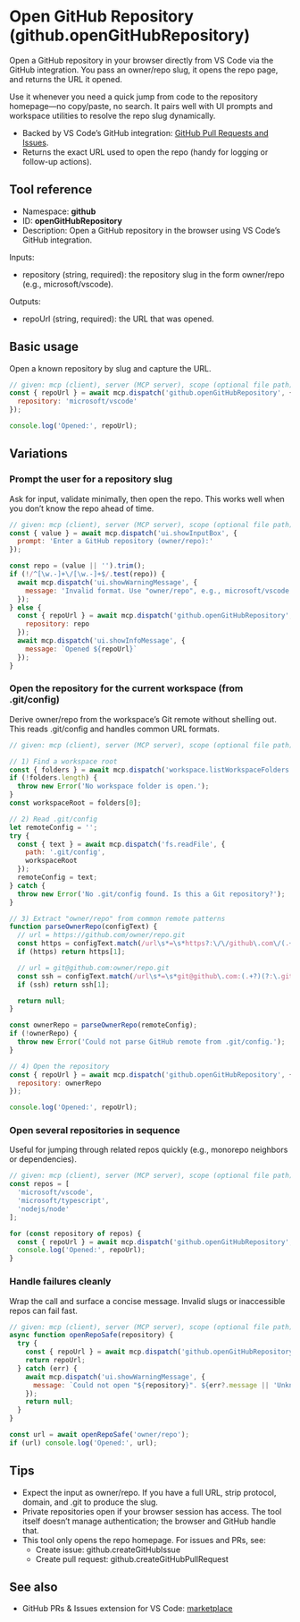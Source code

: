 # Open GitHub Repository (github.openGitHubRepository)

Open a GitHub repository in your browser directly from VS Code via the GitHub integration. You pass an owner/repo slug, it opens the repo page, and returns the URL it opened.

Use it whenever you need a quick jump from code to the repository homepage—no copy/paste, no search. It pairs well with UI prompts and workspace utilities to resolve the repo slug dynamically.

- Backed by VS Code’s GitHub integration: [GitHub Pull Requests and Issues](https://marketplace.visualstudio.com/items?itemName=GitHub.vscode-pull-request-github).
- Returns the exact URL used to open the repo (handy for logging or follow-up actions).

## Tool reference

- Namespace: **github**
- ID: **openGitHubRepository**
- Description: Open a GitHub repository in the browser using VS Code’s GitHub integration.

Inputs:
- repository (string, required): the repository slug in the form owner/repo (e.g., microsoft/vscode).

Outputs:
- repoUrl (string, required): the URL that was opened.

## Basic usage

Open a known repository by slug and capture the URL.

```javascript
// given: mcp (client), server (MCP server), scope (optional file path)
const { repoUrl } = await mcp.dispatch('github.openGitHubRepository', {
  repository: 'microsoft/vscode'
});

console.log('Opened:', repoUrl);
```

## Variations

### Prompt the user for a repository slug

Ask for input, validate minimally, then open the repo. This works well when you don’t know the repo ahead of time.

```javascript
// given: mcp (client), server (MCP server), scope (optional file path)
const { value } = await mcp.dispatch('ui.showInputBox', {
  prompt: 'Enter a GitHub repository (owner/repo):'
});

const repo = (value || '').trim();
if (!/^[\w.-]+\/[\w.-]+$/.test(repo)) {
  await mcp.dispatch('ui.showWarningMessage', {
    message: 'Invalid format. Use "owner/repo", e.g., microsoft/vscode.'
  });
} else {
  const { repoUrl } = await mcp.dispatch('github.openGitHubRepository', {
    repository: repo
  });
  await mcp.dispatch('ui.showInfoMessage', {
    message: `Opened ${repoUrl}`
  });
}
```

### Open the repository for the current workspace (from .git/config)

Derive owner/repo from the workspace’s Git remote without shelling out. This reads .git/config and handles common URL formats.

```javascript
// given: mcp (client), server (MCP server), scope (optional file path)

// 1) Find a workspace root
const { folders } = await mcp.dispatch('workspace.listWorkspaceFolders', {});
if (!folders.length) {
  throw new Error('No workspace folder is open.');
}
const workspaceRoot = folders[0];

// 2) Read .git/config
let remoteConfig = '';
try {
  const { text } = await mcp.dispatch('fs.readFile', {
    path: '.git/config',
    workspaceRoot
  });
  remoteConfig = text;
} catch {
  throw new Error('No .git/config found. Is this a Git repository?');
}

// 3) Extract "owner/repo" from common remote patterns
function parseOwnerRepo(configText) {
  // url = https://github.com/owner/repo.git
  const https = configText.match(/url\s*=\s*https?:\/\/github\.com\/(.+?)(?:\.git)?\s*$/mi);
  if (https) return https[1];

  // url = git@github.com:owner/repo.git
  const ssh = configText.match(/url\s*=\s*git@github\.com:(.+?)(?:\.git)?\s*$/mi);
  if (ssh) return ssh[1];

  return null;
}

const ownerRepo = parseOwnerRepo(remoteConfig);
if (!ownerRepo) {
  throw new Error('Could not parse GitHub remote from .git/config.');
}

// 4) Open the repository
const { repoUrl } = await mcp.dispatch('github.openGitHubRepository', {
  repository: ownerRepo
});

console.log('Opened:', repoUrl);
```

### Open several repositories in sequence

Useful for jumping through related repos quickly (e.g., monorepo neighbors or dependencies).

```javascript
// given: mcp (client), server (MCP server), scope (optional file path)
const repos = [
  'microsoft/vscode',
  'microsoft/typescript',
  'nodejs/node'
];

for (const repository of repos) {
  const { repoUrl } = await mcp.dispatch('github.openGitHubRepository', { repository });
  console.log('Opened:', repoUrl);
}
```

### Handle failures cleanly

Wrap the call and surface a concise message. Invalid slugs or inaccessible repos can fail fast.

```javascript
// given: mcp (client), server (MCP server), scope (optional file path)
async function openRepoSafe(repository) {
  try {
    const { repoUrl } = await mcp.dispatch('github.openGitHubRepository', { repository });
    return repoUrl;
  } catch (err) {
    await mcp.dispatch('ui.showWarningMessage', {
      message: `Could not open "${repository}". ${err?.message || 'Unknown error.'}`
    });
    return null;
  }
}

const url = await openRepoSafe('owner/repo');
if (url) console.log('Opened:', url);
```

## Tips

- Expect the input as owner/repo. If you have a full URL, strip protocol, domain, and .git to produce the slug.
- Private repositories open if your browser session has access. The tool itself doesn’t manage authentication; the browser and GitHub handle that.
- This tool only opens the repo homepage. For issues and PRs, see:
  - Create issue: github.createGitHubIssue
  - Create pull request: github.createGitHubPullRequest

## See also

- GitHub PRs & Issues extension for VS Code: [marketplace](https://marketplace.visualstudio.com/items?itemName=GitHub.vscode-pull-request-github)